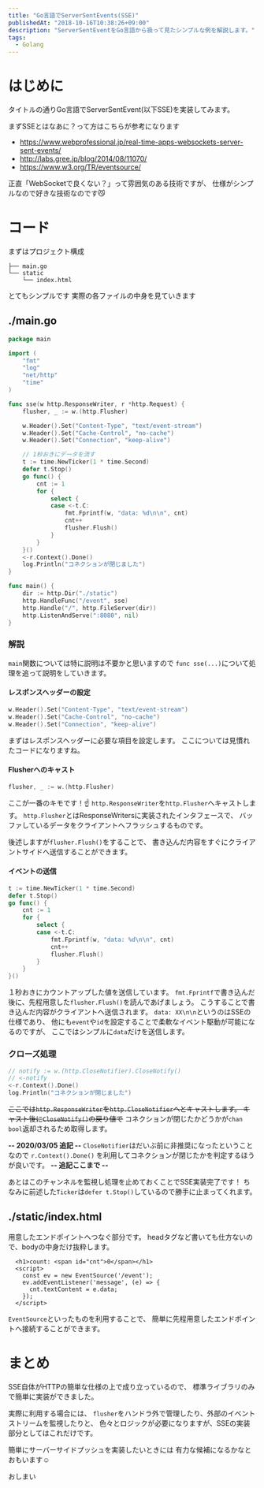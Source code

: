 ```yaml
---
title: "Go言語でServerSentEvents(SSE)"
publishedAt: "2018-10-16T10:38:26+09:00"
description: "ServerSentEventをGo言語から扱って見たシンプルな例を解説します。"
tags:
  - Golang
---
```


# はじめに
タイトルの通りGo言語でServerSentEvent(以下SSE)を実装してみます。

まずSSEとはなあに？って方はこちらが参考になります

- https://www.webprofessional.jp/real-time-apps-websockets-server-sent-events/
- http://labs.gree.jp/blog/2014/08/11070/
- https://www.w3.org/TR/eventsource/

正直「WebSocketで良くない？」って雰囲気のある技術ですが、
仕様がシンプルなので好きな技術なのです:smirk_cat:

# コード
まずはプロジェクト構成

```
├── main.go
└── static
    └── index.html
```
とてもシンプルです
実際の各ファイルの中身を見ていきます

## ./main.go


```go:./main.go
package main

import (
	"fmt"
	"log"
	"net/http"
	"time"
)

func sse(w http.ResponseWriter, r *http.Request) {
	flusher, _ := w.(http.Flusher)

	w.Header().Set("Content-Type", "text/event-stream")
	w.Header().Set("Cache-Control", "no-cache")
	w.Header().Set("Connection", "keep-alive")

	// 1秒おきにデータを流す
	t := time.NewTicker(1 * time.Second)
	defer t.Stop()
	go func() {
		cnt := 1
		for {
			select {
			case <-t.C:
				fmt.Fprintf(w, "data: %d\n\n", cnt)
				cnt++
				flusher.Flush()
			}
		}
	}()
	<-r.Context().Done()
	log.Println("コネクションが閉じました")
}

func main() {
	dir := http.Dir("./static")
	http.HandleFunc("/event", sse)
	http.Handle("/", http.FileServer(dir))
	http.ListenAndServe(":8080", nil)
}
```
### 解説

`main`関数については特に説明は不要かと思いますので
`func sse(...)`について処理を追って説明をしていきます。

#### レスポンスヘッダーの設定
```go
w.Header().Set("Content-Type", "text/event-stream")
w.Header().Set("Cache-Control", "no-cache")
w.Header().Set("Connection", "keep-alive")
```
まずはレスポンスヘッダーに必要な項目を設定します。
ここについては見慣れたコードになりますね。


#### Flusherへのキャスト
```go
flusher, _ := w.(http.Flusher)
```
ここが一番のキモです！:point_up:
`http.ResponseWriter`を`http.Flusher`へキャストします。
`http.Flusher`とはResponseWritersに実装されたインタフェースで、
バッファしているデータをクライアントへフラッシュするものです。

後述しますが`flusher.Flush()`をすることで、
書き込んだ内容をすぐにクライアントサイドへ送信することができます。

#### イベントの送信
```go
t := time.NewTicker(1 * time.Second)
defer t.Stop()
go func() {
	cnt := 1
	for {
		select {
		case <-t.C:
			fmt.Fprintf(w, "data: %d\n\n", cnt)
			cnt++
			flusher.Flush()
		}
	}
}()
```
１秒おきにカウントアップした値を送信しています。
`fmt.Fprintf`で書き込んだ後に、先程用意した`flusher.Flush()`を読んであげましょう。
こうすることで書き込んだ内容がクライアントへ送信されます。
`data: XX\n\n`というのはSSEの仕様であり、
他にも`event`や`id`を設定することで柔軟なイベント駆動が可能になるのですが、
ここではシンプルに`data`だけを送信します。

### クローズ処理
```go
// notify := w.(http.CloseNotifier).CloseNotify()
// <-notify
<-r.Context().Done()
log.Println("コネクションが閉じました")
```

~~ここでは`http.ResponseWriter`を`http.CloseNotifier`へとキャストします。
キャスト後に`CloseNotify()`の戻り値で~~
コネクションが閉じたかどうかが`chan bool`返却されるため取得します。

**-- 2020/03/05 追記 --**
`CloseNotifier`はだいぶ前に非推奨になったということなので
`r.Context().Done()` を利用してコネクションが閉じたかを判定するほうが良いです。
**-- 追記ここまで --**


あとはこのチャンネルを監視し処理を止めておくことでSSE実装完了です！
ちなみに前述した`Ticker`は`defer t.Stop()`しているので勝手に止まってくれます。

## ./static/index.html
用意したエンドポイントへつなぐ部分です。
headタグなど書いても仕方ないので、bodyの中身だけ抜粋します。

```html:./static/index.html<body>
  <h1>count: <span id="cnt">0</span></h1>
  <script>
    const ev = new EventSource('/event');
    ev.addEventListener('message', (e) => {
      cnt.textContent = e.data;
    });
  </script>
```
`EventSource`といったものを利用することで、
簡単に先程用意したエンドポイントへ接続することができます。

# まとめ
SSE自体がHTTPの簡単な仕様の上で成り立っているので、
標準ライブラリのみで簡単に実装ができました。

実際に利用する場合には、
`flusher`をハンドラ外で管理したり、外部のイベントストリームを監視したりと、
色々とロジックが必要になりますが、SSEの実装部分としてはこれだけです。

簡単にサーバーサイドプッシュを実装したいときには
有力な候補になるかなとおもいます:relaxed:

おしまい
